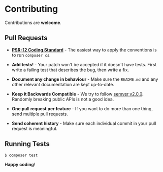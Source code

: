 # Contributing

Contributions are **welcome**.

## Pull Requests

- **[PSR-12 Coding Standard](https://www.php-fig.org/psr/psr-12/)** - The easiest way to apply the conventions is to run `composer cs`.

- **Add tests!** - Your patch won't be accepted if it doesn't have tests. First write a failing test that describes the bug, then write a fix.

- **Document any change in behaviour** - Make sure the `README.md` and any other relevant documentation are kept up-to-date.

- **Keep it Backwards Compatible** - We try to follow [semver v2.0.0](http://semver.org/). Randomly breaking public APIs is not a good idea.

- **One pull request per feature** - If you want to do more than one thing, send multiple pull requests.

- **Send coherent history** - Make sure each individual commit in your pull request is meaningful.

## Running Tests

``` bash
$ composer test
```

**Happy coding**!
